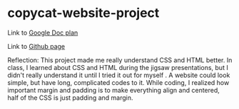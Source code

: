 # copycat-website-project

Link to [Google Doc plan](https://docs.google.com/document/d/1x0MxFmaOtGrhodVvBYw4i-P9shI6j1RUD2yFJu45vJY/edit)

Link to [Github page](https://github.com/stepheniel7340/copycat-website-project)

Reflection: This project made me really understand CSS and HTML better. In class, I learned about CSS and HTML during the jigsaw presentations, but I didn't really understand it until I tried it out for myself . A website could look simple, but have long, complicated codes to it. While coding, I realized how important margin and padding is to make everything align and centered, half of the CSS is just padding and margin. 